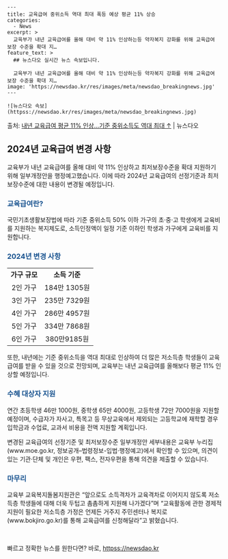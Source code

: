     ---
    title: 교육급여 중위소득 역대 최대 폭등 예상 평균 11% 상승
    categories:
      - News
    excerpt: >
      교육부가 내년 교육급여를 올해 대비 약 11% 인상하는등 약자복지 강화를 위해 교육급여 보장 수준을 확대 지…
    feature_text: >
      ## 뉴스다오 실시간 뉴스 속보입니다.
    
      교육부가 내년 교육급여를 올해 대비 약 11% 인상하는등 약자복지 강화를 위해 교육급여 보장 수준을 확대 지…
    image: 'https://newsdao.kr/res/images/meta/newsdao_breakingnews.jpg'
    ---
    
    ![뉴스다오 속보](httpss://newsdao.kr/res/images/meta/newsdao_breakingnews.jpg)

<p>출처: <a href="httpss://newsdao.kr/2721" rel="dofollow">내년 교육급여 평균 11% 인상…기준 중위소득도 역대 최대 ↑</a> | 뉴스다오</p>

<h2 data-ke-size="size26">2024년 교육급여 변경 사항</h2>
<p data-ke-size="size16">교육부가 내년 교육급여를 올해 대비 약 11% 인상하고 최저보장수준을 확대 지원하기 위해 일부개정안을 행정예고했습니다. 이에 따라 2024년 교육급여의 선정기준과 최저보장수준에 대한 내용이 변경될 예정입니다.</p>

<h3><b><span style="color: #1a5490;">교육급여란?</span></b></h3>
<p data-ke-size="size16">국민기초생활보장법에 따라 기준 중위소득 50% 이하 가구의 초·중·고 학생에게 교육비를 지원하는 복지제도로, 소득인정액이 일정 기준 이하인 학생과 가구에게 교육비를 지원합니다.</p>

<h3><b><span style="color: #1a5490;">2024년 변경 사항</span></b></h3>
<table>
    <tr>
        <td style="text-align: center; height: 17px;"><b>가구 규모</b></td>
        <td style="text-align: center; height: 17px;"><b>소득 기준</b></Td>
    </tr>
    <tr>
        <td style="text-align: center; height: 17px;">2인 가구</td>
        <td style="text-align: center; height: 17px;">184만 1305원</td>
    </tr>
    <tr>
        <td style="text-align: center; height: 17px;">3인 가구</td>
        <td style="text-align: center; height: 17px;">235만 7329원</td>
    </tr>
    <tr>
        <td style="text-align: center; height: 17px;">4인 가구</td>
        <td style="text-align: center; height: 17px;">286만 4957원</td>
    </tr>
    <tr>
        <td style="text-align: center; height: 17px;">5인 가구</td>
        <td style="text-align: center; height: 17px;">334만 7868원</td>
    </tr>
    <tr>
        <td style="text-align: center; height: 17px;">6인 가구</td>
        <td style="text-align: center; height: 17px;">380만9185원</td>
    </tr>
</table>
<p data-ke-size="size16">또한, 내년에는 기준 중위소득을 역대 최대로 인상하여 더 많은 저소득층 학생들이 교육급여를 받을 수 있을 것으로 전망되며, 교육부는 내년 교육급여를 올해보다 평균 11% 인상할 예정입니다.</p>

<h3><b><span style="color: #1a5490;">수혜 대상자 지원</span></b></h3>
<p data-ke-size="size16">연간 초등학생 46만 1000원, 중학생 65만 4000원, 고등학생 72만 7000원을 지원할 예정이며, 수급자가 자사고, 특목고 등 무상교육에서 제외되는 고등학교에 재학할 경우 입학금과 수업료, 교과서 비용을 전액 지원할 계획입니다.</p>

<p data-ke-size="size16">변경된 교육급여의 선정기준 및 최저보장수준 일부개정안 세부내용은 교육부 누리집(www.moe.go.kr, 정보공개–법령정보-입법·행정예고)에서 확인할 수 있으며, 의견이 있는 기관·단체 및 개인은 우편, 팩스, 전자우편을 통해 의견을 제출할 수 있습니다.</p>

<h3><b><span style="color: #1a5490;">마무리</span></b></h3>
<p data-ke-size="size16">교육부 교육복지돌봄지원관은 “앞으로도 소득격차가 교육격차로 이어지지 않도록 저소득층 학생들에 대해 더욱 두텁고 촘촘하게 지원해 나가겠다”며 “교육활동에 관한 경제적 지원이 필요한 저소득층 가정은 언제든 거주지 주민센터나 복지로(www.bokjiro.go.kr)를 통해 교육급여를 신청해달라”고 밝혔습니다.</p>
<p data-ke-size="size16">&nbsp;</p> 

빠르고 정확한 뉴스를 원한다면? 바로, <a href="httpss://newsdao.kr" rel="dofollow">httpss://newsdao.kr</a>


    